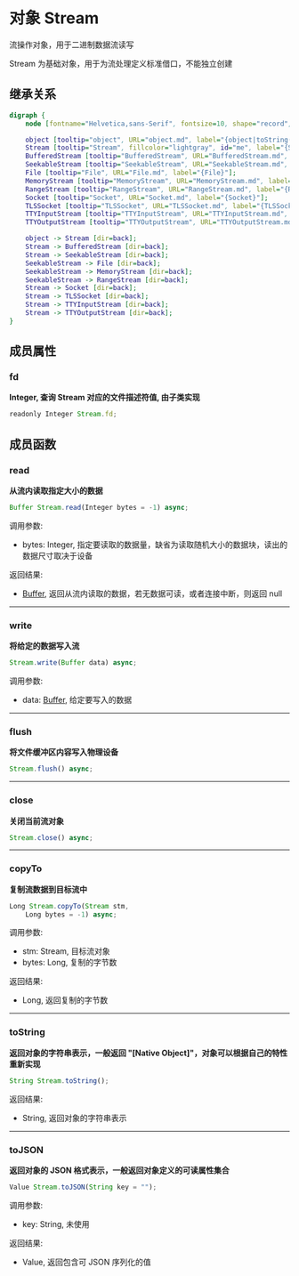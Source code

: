 # 对象 Stream
流操作对象，用于二进制数据流读写

Stream 为基础对象，用于为流处理定义标准借口，不能独立创建

## 继承关系
```dot
digraph {
    node [fontname="Helvetica,sans-Serif", fontsize=10, shape="record", style="filled", fillcolor="white"];

    object [tooltip="object", URL="object.md", label="{object|toString()\ltoJSON()\l}"];
    Stream [tooltip="Stream", fillcolor="lightgray", id="me", label="{Stream|fd\l|read()\lwrite()\lflush()\lclose()\lcopyTo()\l}"];
    BufferedStream [tooltip="BufferedStream", URL="BufferedStream.md", label="{BufferedStream}"];
    SeekableStream [tooltip="SeekableStream", URL="SeekableStream.md", label="{SeekableStream}"];
    File [tooltip="File", URL="File.md", label="{File}"];
    MemoryStream [tooltip="MemoryStream", URL="MemoryStream.md", label="{MemoryStream}"];
    RangeStream [tooltip="RangeStream", URL="RangeStream.md", label="{RangeStream}"];
    Socket [tooltip="Socket", URL="Socket.md", label="{Socket}"];
    TLSSocket [tooltip="TLSSocket", URL="TLSSocket.md", label="{TLSSocket}"];
    TTYInputStream [tooltip="TTYInputStream", URL="TTYInputStream.md", label="{TTYInputStream}"];
    TTYOutputStream [tooltip="TTYOutputStream", URL="TTYOutputStream.md", label="{TTYOutputStream}"];

    object -> Stream [dir=back];
    Stream -> BufferedStream [dir=back];
    Stream -> SeekableStream [dir=back];
    SeekableStream -> File [dir=back];
    SeekableStream -> MemoryStream [dir=back];
    SeekableStream -> RangeStream [dir=back];
    Stream -> Socket [dir=back];
    Stream -> TLSSocket [dir=back];
    Stream -> TTYInputStream [dir=back];
    Stream -> TTYOutputStream [dir=back];
}
```

## 成员属性
        
### fd
**Integer, 查询 Stream 对应的文件描述符值, 由子类实现**

```JavaScript
readonly Integer Stream.fd;
```

## 成员函数
        
### read
**从流内读取指定大小的数据**

```JavaScript
Buffer Stream.read(Integer bytes = -1) async;
```

调用参数:
* bytes: Integer, 指定要读取的数据量，缺省为读取随机大小的数据块，读出的数据尺寸取决于设备

返回结果:
* [Buffer](Buffer.md), 返回从流内读取的数据，若无数据可读，或者连接中断，则返回 null

--------------------------
### write
**将给定的数据写入流**

```JavaScript
Stream.write(Buffer data) async;
```

调用参数:
* data: [Buffer](Buffer.md), 给定要写入的数据

--------------------------
### flush
**将文件缓冲区内容写入物理设备**

```JavaScript
Stream.flush() async;
```

--------------------------
### close
**关闭当前流对象**

```JavaScript
Stream.close() async;
```

--------------------------
### copyTo
**复制流数据到目标流中**

```JavaScript
Long Stream.copyTo(Stream stm,
    Long bytes = -1) async;
```

调用参数:
* stm: Stream, 目标流对象
* bytes: Long, 复制的字节数

返回结果:
* Long, 返回复制的字节数

--------------------------
### toString
**返回对象的字符串表示，一般返回 "[Native Object]"，对象可以根据自己的特性重新实现**

```JavaScript
String Stream.toString();
```

返回结果:
* String, 返回对象的字符串表示

--------------------------
### toJSON
**返回对象的 JSON 格式表示，一般返回对象定义的可读属性集合**

```JavaScript
Value Stream.toJSON(String key = "");
```

调用参数:
* key: String, 未使用

返回结果:
* Value, 返回包含可 JSON 序列化的值


